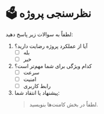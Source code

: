 # 🗳️ نظرسنجی پروژه

لطفاً به سوالات زیر پاسخ دهید:

1. آیا از عملکرد پروژه رضایت دارید؟
   - [ ] بله
   - [ ] خیر

2. کدام ویژگی برای شما مهم‌تر است؟
   - [ ] سرعت
   - [ ] امنیت
   - [ ] رابط کاربری

3. پیشنهاد یا انتقاد شما:
   > لطفاً در بخش کامنت‌ها بنویسید.
